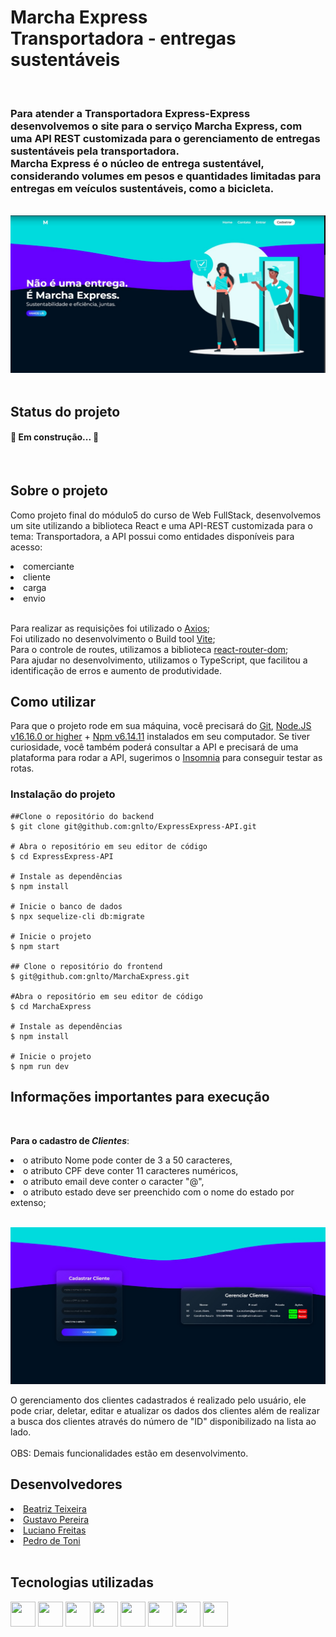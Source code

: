 <h1> Marcha Express<br> 
Transportadora - entregas sustentáveis</h1>
<br>

<h3> Para atender a Transportadora Express-Express desenvolvemos o site para o serviço Marcha Express, com uma API REST customizada para o gerenciamento de entregas sustentáveis pela transportadora. <br>
Marcha Express é o núcleo de entrega sustentável, considerando volumes em pesos e quantidades limitadas para entregas em veículos sustentáveis, como a bicicleta. 
</h3>
<br>
<img src="./src/components/assets/banner.jpg">
<br>
<br>
<h2> Status do projeto</h2>
<h4> 
	🚧  Em construção...  🚧
</h4>
<br>

<h2>Sobre o projeto</h2>
<p> Como projeto final do módulo5 do curso de Web FullStack, desenvolvemos um site utilizando a biblioteca React e uma API-REST customizada para o tema: Transportadora, a API possui como entidades disponíveis para acesso:</p>
<li>comerciante
<li>cliente
<li>carga
<li>envio
<br>
<br>
<p>
Para realizar as requisições foi utilizado o <a href="https://axios-http.com/ptbr/" target="_blank">Axios</a>;<br>
Foi utilizado no desenvolvimento o Build tool <a href="https://vitejs.dev/" target="_blank">Vite</a>;<br>
Para o controle de routes, utilizamos a biblioteca <a href="https://reactrouter.com/en/main" target="_blank">react-router-dom</a>;<br> 
Para ajudar no desenvolvimento, utilizamos o TypeScript, que facilitou a identificação de erros e aumento de produtividade.
<br>

<h2>Como utilizar</h2>

<p> Para que o projeto rode em sua máquina, você precisará do <a href="https://git-scm.com/ target="_blank">Git</a>, <a href="https://nodejs.org/en/" target="_blank">Node.JS v16.16.0 or higher</a> + <a href="https://docs.npmjs.com/cli/v8/commands/npm-install" target="_blank">Npm v6.14.11</a>
instalados em seu computador. Se tiver curiosidade, você também poderá consultar a API e precisará de uma plataforma para rodar a API, sugerimos o <a href="https://insomnia.rest/download"target="_blank">Insomnia</a> para conseguir testar as rotas. 
</p>
<h3>Instalação do projeto</h3>

```
##Clone o repositório do backend
$ git clone git@github.com:gnlto/ExpressExpress-API.git

# Abra o repositório em seu editor de código
$ cd ExpressExpress-API

# Instale as dependências
$ npm install

# Inicie o banco de dados
$ npx sequelize-cli db:migrate

# Inicie o projeto
$ npm start

## Clone o repositório do frontend
$ git@github.com:gnlto/MarchaExpress.git

#Abra o repositório em seu editor de código
$ cd MarchaExpress

# Instale as dependências
$ npm install

# Inicie o projeto
$ npm run dev
```
<h2>Informações importantes para execução</h2>
<br>
<p><b>Para o cadastro de <i>Clientes</i></b>:
<li>o atributo Nome pode conter de 3 a 50 caracteres,
<li>o atributo CPF deve conter 11 caracteres numéricos, 
<li>o atributo email deve conter o caracter "@",
<li>o atributo estado deve ser preenchido com o nome do estado por extenso;
</p>
<br>
<img src="./src/components/assets/clientes.jpg">
<br>
<p>
O gerenciamento dos clientes cadastrados é realizado pelo usuário, ele pode criar, deletar, editar e atualizar os dados dos clientes além de realizar a busca dos clientes através do número de "ID" disponibilizado na lista ao lado.
<br>
<br>
OBS: Demais funcionalidades estão em desenvolvimento.
<br>
<h2>Desenvolvedores</h2>

<li><a href="https://github.com/biateisi">Beatriz Teixeira</i>
<li><a href="https://github.com/gnlto">Gustavo Pereira</i>
<li><a href="https://github.com/LucianoFreitas16">Luciano Freitas</i>
<li><a href="https://github.com/pedrotoni">Pedro de Toni</a></li>
<br>

<h2>Tecnologias utilizadas</h2>

<p>
<img src="https://cdn.jsdelivr.net/gh/devicons/devicon/icons/javascript/javascript-plain.svg" width="40" height="40"/>
<img src="https://cdn.jsdelivr.net/gh/devicons/devicon/icons/react/react-original.svg" width="40" height="40" />
<img src="https://cdn.jsdelivr.net/gh/devicons/devicon/icons/typescript/typescript-original.svg" width="40" height="40" />
<img src="https://cdn.jsdelivr.net/gh/devicons/devicon/icons/html5/html5-plain-wordmark.svg" width="40" height="40" />
<img src="https://cdn.jsdelivr.net/gh/devicons/devicon/icons/css3/css3-plain-wordmark.svg" width="40" height="40" />
<img src="https://cdn.jsdelivr.net/gh/devicons/devicon/icons/npm/npm-original-wordmark.svg" width="40" height="40" />
<img src="https://cdn.jsdelivr.net/gh/devicons/devicon/icons/git/git-original.svg" width="40" height="40" />
<img src="https://cdn.jsdelivr.net/gh/devicons/devicon/icons/vscode/vscode-original.svg" width="40" height="40"/>
</p>
